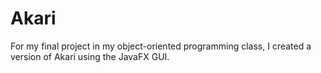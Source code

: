 # Akari
For my final project in my object-oriented programming class, I created a version of Akari using the JavaFX GUI.
